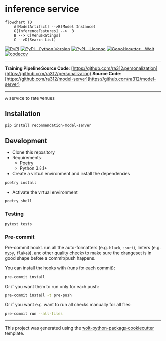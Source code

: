 # inference service
```mermaid
flowchart TD
    A[ModelArtifact] -->B(Model Instance)
    G[InferenceFeatures] -->  B
    B --> C[VenueRatings]
    C -->D(Search List)

```

[![PyPI](https://img.shields.io/pypi/v/recommendation-model-server?style=flat-square)](https://pypi.org/project/recommendation-model-server/)
[![PyPI - Python Version](https://img.shields.io/pypi/pyversions/model-server?style=flat-square)](https://pypi.org/project/recommendation-model-server/)
[![PyPI - License](https://img.shields.io/pypi/l/model-server?style=flat-square)](https://pypi.org/project/recommendation-model-server/)
[![Coookiecutter - Wolt](https://img.shields.io/badge/cookiecutter-Wolt-00c2e8?style=flat-square&logo=cookiecutter&logoColor=D4AA00&link=https://github.com/woltapp/wolt-python-package-cookiecutter)](https://github.com/woltapp/wolt-python-package-cookiecutter)
[![codecov](https://codecov.io/gh/ra312/personalization/branch/main/graph/badge.svg?token=2K6174OLAI)](https://codecov.io/gh/ra312/personalization)

---

**Training Pipeline Source Code**: [https://github.com/ra312/personalization](https://github.com/ra312/personalization)
**Source Code**: [https://github.com/ra312/model-server](https://github.com/ra312/model-server)

---

A service to rate venues

## Installation

```sh
pip install recommendation-model-server
```

## Development

* Clone this repository
* Requirements:
  * [Poetry](https://python-poetry.org/)
  * Python 3.8.1+
* Create a virtual environment and install the dependencies

```sh
poetry install
```

* Activate the virtual environment

```sh
poetry shell
```

### Testing

```sh
pytest tests
```


### Pre-commit

Pre-commit hooks run all the auto-formatters (e.g. `black`, `isort`), linters (e.g. `mypy`, `flake8`), and other quality
 checks to make sure the changeset is in good shape before a commit/push happens.

You can install the hooks with (runs for each commit):

```sh
pre-commit install
```

Or if you want them to run only for each push:

```sh
pre-commit install -t pre-push
```

Or if you want e.g. want to run all checks manually for all files:

```sh
pre-commit run --all-files
```

---

This project was generated using the [wolt-python-package-cookiecutter](https://github.com/woltapp/wolt-python-package-cookiecutter) template.
